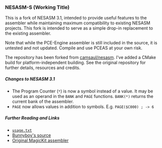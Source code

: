 ### NESASM-S (Working Title)

This is a fork of NESASM 3.1, intended to provide useful features to the assembler while maintaining maximum compatibility to existing NESASM projects. This fork is intended to serve as a simple drop-in replacement to the existing assembler.

Note that while the PCE-Engine assembler is still included in the source, it is untested and not updated. Compile and use PCEAS at your own risk.

The repository has been forked from [camsaul/nesasm](https://github.com/camsaul/nesasm). I've added a CMake build for platform-independent building. See the original repository for further details, resources and credits.

##### Changes to NESASM 3.1
* The Program Counter (`*`) is now a symbol instead of a value. It may be used as an operand in the `BANK` and `PAGE` functions. `BANK(*)` returns the current bank of the assembler.
* `PAGE` now allows values in addition to symbols. E.g. `PAGE($C000) ; -> 6`

##### Further Reading and Links

* [`usage.txt`](https://raw.githubusercontent.com/scrimpeh/nesasm/master/usage.txt)
* [Bunnyboy's source](http://www.nespowerpak.com/nesasm/)
* [Original MagicKit assembler](www.magicengine.com/mkit/)
